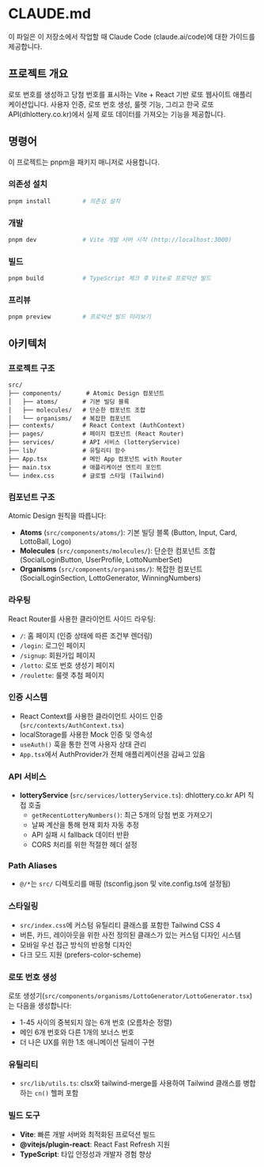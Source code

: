 # CLAUDE.md

이 파일은 이 저장소에서 작업할 때 Claude Code (claude.ai/code)에 대한 가이드를 제공합니다.

## 프로젝트 개요

로또 번호를 생성하고 당첨 번호를 표시하는 Vite + React 기반 로또 웹사이트 애플리케이션입니다. 사용자 인증, 로또 번호 생성, 룰렛 기능, 그리고 한국 로또 API(dhlottery.co.kr)에서 실제 로또 데이터를 가져오는 기능을 제공합니다.

## 명령어

이 프로젝트는 pnpm을 패키지 매니저로 사용합니다.

### 의존성 설치
```bash
pnpm install         # 의존성 설치
```

### 개발
```bash
pnpm dev             # Vite 개발 서버 시작 (http://localhost:3000)
```

### 빌드
```bash
pnpm build           # TypeScript 체크 후 Vite로 프로덕션 빌드
```

### 프리뷰
```bash
pnpm preview         # 프로덕션 빌드 미리보기
```

## 아키텍처

### 프로젝트 구조
```
src/
├── components/       # Atomic Design 컴포넌트
│   ├── atoms/       # 기본 빌딩 블록
│   ├── molecules/   # 단순한 컴포넌트 조합
│   └── organisms/   # 복잡한 컴포넌트
├── contexts/        # React Context (AuthContext)
├── pages/           # 페이지 컴포넌트 (React Router)
├── services/        # API 서비스 (lotteryService)
├── lib/             # 유틸리티 함수
├── App.tsx          # 메인 App 컴포넌트 with Router
├── main.tsx         # 애플리케이션 엔트리 포인트
└── index.css        # 글로벌 스타일 (Tailwind)
```

### 컴포넌트 구조
Atomic Design 원칙을 따릅니다:
- **Atoms** (`src/components/atoms/`): 기본 빌딩 블록 (Button, Input, Card, LottoBall, Logo)
- **Molecules** (`src/components/molecules/`): 단순한 컴포넌트 조합 (SocialLoginButton, UserProfile, LottoNumberSet)
- **Organisms** (`src/components/organisms/`): 복잡한 컴포넌트 (SocialLoginSection, LottoGenerator, WinningNumbers)

### 라우팅
React Router를 사용한 클라이언트 사이드 라우팅:
- `/`: 홈 페이지 (인증 상태에 따른 조건부 렌더링)
- `/login`: 로그인 페이지
- `/signup`: 회원가입 페이지
- `/lotto`: 로또 번호 생성기 페이지
- `/roulette`: 룰렛 추첨 페이지

### 인증 시스템
- React Context를 사용한 클라이언트 사이드 인증 (`src/contexts/AuthContext.tsx`)
- localStorage를 사용한 Mock 인증 및 영속성
- `useAuth()` 훅을 통한 전역 사용자 상태 관리
- `App.tsx`에서 AuthProvider가 전체 애플리케이션을 감싸고 있음

### API 서비스
- **lotteryService** (`src/services/lotteryService.ts`): dhlottery.co.kr API 직접 호출
  - `getRecentLotteryNumbers()`: 최근 5개의 당첨 번호 가져오기
  - 날짜 계산을 통해 현재 회차 자동 추정
  - API 실패 시 fallback 데이터 반환
  - CORS 처리를 위한 적절한 헤더 설정

### Path Aliases
- `@/*`는 `src/` 디렉토리를 매핑 (tsconfig.json 및 vite.config.ts에 설정됨)

### 스타일링
- `src/index.css`에 커스텀 유틸리티 클래스를 포함한 Tailwind CSS 4
- 버튼, 카드, 레이아웃을 위한 사전 정의된 클래스가 있는 커스텀 디자인 시스템
- 모바일 우선 접근 방식의 반응형 디자인
- 다크 모드 지원 (prefers-color-scheme)

### 로또 번호 생성
로또 생성기(`src/components/organisms/LottoGenerator/LottoGenerator.tsx`)는 다음을 생성합니다:
- 1-45 사이의 중복되지 않는 6개 번호 (오름차순 정렬)
- 메인 6개 번호와 다른 1개의 보너스 번호
- 더 나은 UX를 위한 1초 애니메이션 딜레이 구현

### 유틸리티
- `src/lib/utils.ts`: clsx와 tailwind-merge를 사용하여 Tailwind 클래스를 병합하는 `cn()` 헬퍼 포함

### 빌드 도구
- **Vite**: 빠른 개발 서버와 최적화된 프로덕션 빌드
- **@vitejs/plugin-react**: React Fast Refresh 지원
- **TypeScript**: 타입 안정성과 개발자 경험 향상